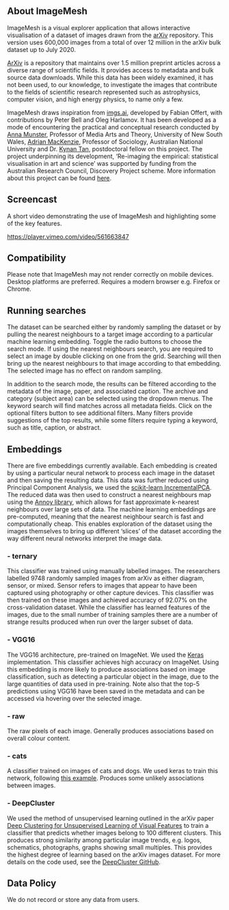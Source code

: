 ## About ImageMesh

ImageMesh is a visual explorer application that allows interactive visualisation of a dataset of images drawn from the [arXiv](https://arxiv.org/) repository. This version uses 600,000 images from a total of over 12 million in the arXiv bulk dataset up to July 2020.

[ArXiv](https://arxiv.org/) is a repository that maintains over 1.5 million preprint articles across a diverse range of scientific fields. It provides access to metadata and bulk source data downloads. While this data has been widely examined, it has not been used, to our knowledge, to investigate the images that contribute to the fields of scientific research represented such as astrophysics, computer vision, and high energy physics, to name only a few.

ImageMesh draws inspiration from [imgs.ai](https://imgs.ai/), developed by Fabian Offert, with contributions by Peter Bell and Oleg Harlamov. It has been developed as a mode of encountering the practical and conceptual research conducted by [Anna Munster](https://research.unsw.edu.au/people/professor-anna-marie-munster), Professor of Media Arts and Theory, University of New South Wales, [Adrian MacKenzie](https://researchers.anu.edu.au/researchers/mackenzie-a), Professor of Sociology, Australian National University and Dr. [Kynan Tan](https://kynantan.com/), postdoctoral fellow on this project. The project underpinning its development, ‘Re-imaging the empirical: statistical visualisation in art and science’ was supported by funding from the Australian Research Council, Discovery Project scheme. More information about this project can be found [here](https://github.com/re-imaging/re-imaging).

## Screencast

A short video demonstrating the use of ImageMesh and highlighting some of the key features.

https://player.vimeo.com/video/561663847

## Compatibility

Please note that ImageMesh may not render correctly on mobile devices. Desktop platforms are preferred. Requires a modern browser e.g. Firefox or Chrome.

## Running searches

The dataset can be searched either by randomly sampling the dataset or by pulling the nearest neighbours to a target image according to a particular machine learning embedding. Toggle the radio buttons to choose the search mode. If using the nearest neighbours search, you are required to select an image by double clicking on one from the grid. Searching will then bring up the nearest neighbours to that image according to that embedding. The selected image has no effect on random sampling.

In addition to the search mode, the results can be filtered according to the metadata of the image, paper, and associated caption. The archive and category (subject area) can be selected using the dropdown menus. The keyword search will find matches across all metadata fields. Click on the optional filters button to see additional filters. Many filters provide suggestions of the top results, while some filters require typing a keyword, such as title, caption, or abstract.

## Embeddings

There are five embeddings currently available. Each embedding is created by using a particular neural network to process each image in the dataset and then saving the resulting data. This data was further reduced using Principal Component Analysis, we used the [scikit-learn IncrementalPCA](https://scikit-learn.org/stable/modules/generated/sklearn.decomposition.IncrementalPCA.html). The reduced data was then used to construct a nearest neighbours map using the [Annoy library](https://github.com/spotify/annoy), which allows for fast approximate k-nearest neighbours over large sets of data. The machine learning embeddings are pre-computed, meaning that the nearest neighbour search is fast and computationally cheap. This enables exploration of the dataset using the images themselves to bring up different ‘slices’ of the dataset according the way different neural networks interpret the image data.

### - ternary

This classifier was trained using manually labelled images. The researchers labelled 9748 randomly sampled images from arXiv as either diagram, sensor, or mixed. Sensor refers to images that appear to have been captured using photography or other capture devices. This classifier was then trained on these images and achieved accuracy of 92.07% on the cross-validation dataset. While the classifier has learned features of the images, due to the small number of training samples there are a number of strange results produced when run over the larger subset of data.

### - VGG16

The VGG16 architecture, pre-trained on ImageNet. We used the [Keras](https://keras.io/) implementation. This classifier achieves high accuracy on ImageNet. Using this embedding is more likely to produce associations based on image classification, such as detecting a particular object in the image, due to the large quantities of data used in pre-training. Note also that the top-5 predictions using VGG16 have been saved in the metadata and can be accessed via hovering over the selected image.

### - raw

The raw pixels of each image. Generally produces associations based on overall colour content.

### - cats

A classifier trained on images of cats and dogs. We used keras to train this network, following [this example](https://keras.io/examples/vision/image_classification_from_scratch/). Produces some unlikely associations between images.

### - DeepCluster

We used the method of unsupervised learning outlined in the arXiv paper [Deep Clustering for Unsupervised Learning of Visual Features](https://arxiv.org/abs/1807.05520) to train a classifier that predicts whether images belong to 100 different clusters. This produces strong similarity among particular image trends, e.g. logos, schematics, photographs, graphs showing small multiples. This provides the highest degree of learning based on the arXiv images dataset. For more details on the code used, see the [DeepCluster GitHub](https://github.com/facebookresearch/deepcluster).

## Data Policy

We do not record or store any data from users.
